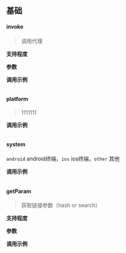 ## 基础

#### invoke

> 调用代理

**支持程度** 



**参数** 


**调用示例** 

```javascript

```

#### platform

> 1111111


**调用示例** 

```javascript

```


#### system


`android` android终端，`ios` ios终端，`other` 其他


**调用示例** 

```javascript


```

#### getParam

> 获取链接参数（hash or search）

**支持程度** 

**参数** 


**调用示例** 

